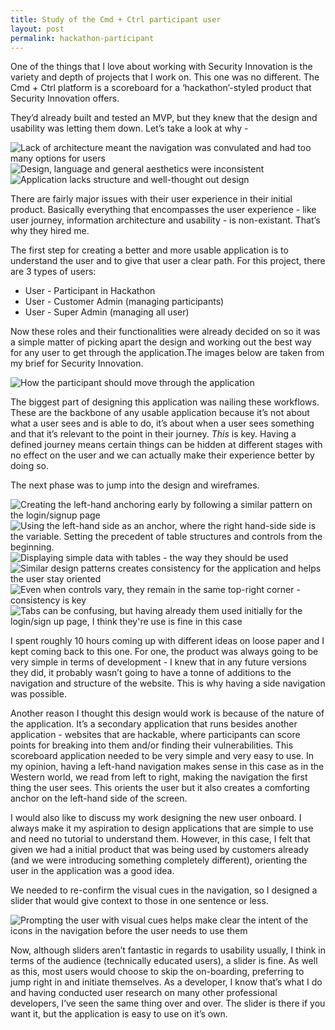 ```yaml
---
title: Study of the Cmd + Ctrl participant user
layout: post
permalink: hackathon-participant
---
```


One of the things that I love about working with Security Innovation is the variety and depth of projects that I work on. This one was no different. The Cmd + Ctrl platform is a scoreboard for a ‘hackathon’-styled product that Security Innovation offers.

They’d already built and tested an MVP, but they knew that the design and usability was letting them down. Let’s take a look at why -

![Lack of architecture meant the navigation was convulated and had too many options for users](/assets/images/participant-user/navigation.png)
![Design, language and general aesthetics were inconsistent](/assets/images/participant-user/purchase-hint.png)
![Application lacks structure and well-thought out design](/assets/images/participant-user/user-management.png)

There are fairly major issues with their user experience in their initial product. Basically everything that encompasses the user experience - like user journey, information architecture and usability - is non-existant. That’s why they hired me.

The first step for creating a better and more usable application is to understand the user and to give that user a clear path. For this project, there are 3 types of users:

* User - Participant in Hackathon
* User - Customer Admin (managing participants)
* User - Super Admin (managing all user)

Now these roles and their functionalities were already decided on so it was a simple matter of picking apart the design and working out the best way for any user to get through the application.The images below are taken from my brief for Security Innovation.

![How the participant should move through the application](/assets/images/participant-user/user-journey.png)

The biggest part of designing this application was nailing these workflows. These are the backbone of any usable application because it’s not about what a user sees and is able to do, it’s about when a user sees something and that it’s relevant to the point in their journey. *This* is key. Having a defined journey means certain things can be hidden at different stages with no effect on the user and we can actually make their experience better by doing so.

The next phase was to jump into the design and wireframes.

![Creating the left-hand anchoring early by following a similar pattern on the login/signup page](/assets/images/participant-user/mockup1.png)
![Using the left-hand side as an anchor, where the right hand-side side is the variable. Setting the precedent of table structures and controls from the beginning.](/assets/images/participant-user/mockup3.png)
![Displaying simple data with tables - the way they should be used](/assets/images/participant-user/mockup4.png)
![Similar design patterns creates consistency for the application and helps the user stay oriented](/assets/images/participant-user/mockup5.png)
![Even when controls vary, they remain in the same top-right corner - consistency is key](/assets/images/participant-user/mockup6.png)
![Tabs can be confusing, but having already them used initially for the login/sign up page, I think they're use is fine in this case](/assets/images/participant-user/mockup7.png)

I spent roughly 10 hours coming up with different ideas on loose paper and I kept coming back to this one. For one, the product was always going to be very simple in terms of development - I knew that in any future versions they did, it probably wasn’t going to have a tonne of additions to the navigation and structure of the website. This is why having a side navigation was possible.

Another reason I thought this design would work is because of the nature of the application. It’s a secondary application that runs besides another application - websites that are hackable, where participants can score points for breaking into them and/or finding their vulnerabilities. This scoreboard application needed to be very simple and very easy to use. In my opinion, having a left-hand navigation makes sense in this case as in the Western world, we read from left to right, making the navigation the first thing the user sees. This orients the user but it also creates a comforting anchor on the left-hand side of the screen.

I would also like to discuss my work designing the new user onboard. I always make it my aspiration to design applications that are simple to use and need no tutorial to understand them. However, in this case, I felt that given we had a initial product that was being used by customers already (and we were introducing something completely different), orienting the user in the application was a good idea.

We needed to re-confirm the visual cues in the navigation, so I designed a slider that would give context to those in one sentence or less.

![Prompting the user with visual cues helps make clear the intent of the icons in the navigation before the user needs to use them](/assets/images/participant-user/mockup2.png)

Now, although sliders aren’t fantastic in regards to usability usually, I think in terms of the audience (technically educated users), a slider is fine. As well as this, most users would choose to skip the on-boarding, preferring to jump right in and initiate themselves. As a developer, I know that’s what I do and having conducted user research on many other professional developers, I’ve seen the same thing over and over. The slider is there if you want it, but the application is easy to use on it’s own.

